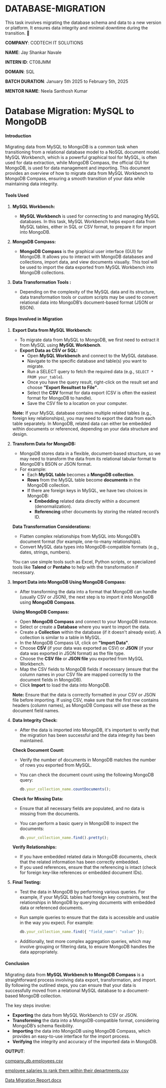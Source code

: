 # DATABASE-MIGRATION
This task involves migrating the database schema and data to a new version or platform.  It ensures data integrity and minimal downtime during the transition. 🚀

**COMPANY**: CODTECH IT SOLUTIONS

**NAME**: Jay Shankar Navale

**INTERN ID**: CT08JMM

**DOMAIN**: SQL

**BATCH DURATION**: January 5th 2025 to February 5th, 2025

**MENTOR NAME**: Neela Santhosh Kumar

# Database Migration: MySQL to MongoDB


#### Introduction
Migrating data from MySQL to MongoDB is a common task when transitioning from a relational database model to a NoSQL document model. MySQL Workbench, which is a powerful graphical tool for MySQL, is often used for data extraction, while MongoDB Compass, the official GUI for MongoDB, is used for data management and importing. This document provides an overview of how to migrate data from MySQL Workbench to MongoDB Compass, ensuring a smooth transition of your data while maintaining data integrity.

#### Tools Used

1. **MySQL Workbench:**
   - **MySQL Workbench** is used for connecting to and managing MySQL databases. In this task, MySQL Workbench helps export data from MySQL tables, either in SQL or CSV format, to prepare it for import into MongoDB.
   
2. **MongoDB Compass:**
   - **MongoDB Compass** is the graphical user interface (GUI) for MongoDB. It allows you to interact with MongoDB databases and collections, import data, and view documents visually. This tool will be used to import the data exported from MySQL Workbench into MongoDB collections.

3. **Data Transformation Tools :**
   - Depending on the complexity of the MySQL data and its structure, data transformation tools or custom scripts may be used to convert relational data into MongoDB’s document-based format (JSON or BSON).

#### Steps Involved in Migration

1. **Export Data from MySQL Workbench:**
   - To migrate data from MySQL to MongoDB, we first need to extract it from MySQL using **MySQL Workbench**.
   - **Export Data as CSV or SQL:**
     - Open **MySQL Workbench** and connect to the MySQL database.
     - Navigate to the specific database and table(s) you want to migrate.
     - Run a SELECT query to fetch the required data (e.g., `SELECT * FROM your_table`).
     - Once you have the query result, right-click on the result set and choose **"Export Resultset to File"**.
     - Select the **CSV** format for data export (CSV is often the easiest format for MongoDB to handle).
     - Save the CSV file to a location on your computer.

   **Note:** If your MySQL database contains multiple related tables (e.g., foreign key relationships), you may need to export the data from each table separately. In MongoDB, related data can either be embedded within documents or referenced, depending on your data structure and design.

2. **Transform Data for MongoDB:**
   - MongoDB stores data in a flexible, document-based structure, so we may need to transform the data from its relational tabular format to MongoDB's BSON or JSON format.
   - For example:
     - Each **MySQL table** becomes a **MongoDB collection**.
     - **Rows** from the MySQL table become **documents** in the MongoDB collection.
     - If there are foreign keys in MySQL, we have two choices in MongoDB:
       - **Embedding** related data directly within a document (denormalization).
       - **Referencing** other documents by storing the related record’s ID.

   **Data Transformation Considerations:**
   - Flatten complex relationships from MySQL into MongoDB’s document format (for example, one-to-many relationships).
   - Convert MySQL data types into MongoDB-compatible formats (e.g., dates, strings, numbers).

   You can use simple tools such as Excel, Python scripts, or specialized tools like **Talend** or **Pentaho** to help with the transformation if necessary.

3. **Import Data into MongoDB Using MongoDB Compass:**
   - After transforming the data into a format that MongoDB can handle (usually CSV or JSON), the next step is to import it into MongoDB using **MongoDB Compass**.
   
   **Using MongoDB Compass:**
   - Open **MongoDB Compass** and connect to your MongoDB instance.
   - Select or create a **Database** where you want to import the data.
   - Create a **Collection** within the database (if it doesn't already exist). A collection is similar to a table in MySQL.
   - In the MongoDB Compass UI, click on **"Import Data"**.
   - Choose **CSV** (if your data was exported as CSV) or **JSON** (if your data was exported in JSON format) as the file type.
   - Choose the **CSV file** or **JSON file** you exported from MySQL Workbench.
   - Map the CSV fields to MongoDB fields if necessary (ensure that the column names in your CSV file are mapped correctly to the document fields in MongoDB).
   - Click **Import** to load the data into MongoDB.

   **Note:** Ensure that the data is correctly formatted in your CSV or JSON file before importing. If using CSV, make sure that the first row contains headers (column names), as MongoDB Compass will use these as the document field names.

4. **Data Integrity Check:**
   - After the data is imported into MongoDB, it's important to verify that the migration has been successful and the data integrity has been maintained.
   
   **Check Document Count:**
   - Verify the number of documents in MongoDB matches the number of rows you exported from MySQL.
   - You can check the document count using the following MongoDB query:
   
     ```javascript
     db.your_collection_name.countDocuments();
     ```

   **Check for Missing Data:**
   - Ensure that all necessary fields are populated, and no data is missing from the documents.
   - You can perform a basic query in MongoDB to inspect the documents:
   
     ```javascript
     db.your_collection_name.find().pretty();
     ```

   **Verify Relationships:**
   - If you have embedded related data in MongoDB documents, check that the related information has been correctly embedded.
   - If you used references, ensure that the referencing is intact (check for foreign key-like references or embedded document IDs).

5. **Final Testing:**
   - Test the data in MongoDB by performing various queries. For example, if your MySQL tables had foreign key constraints, test the relationships in MongoDB by querying documents with embedded data or referenced documents.
   - Run sample queries to ensure that the data is accessible and usable in the way you expect. For example:
   
     ```javascript
     db.your_collection_name.find({ "field_name": "value" });
     ```
   - Additionally, test more complex aggregation queries, which may involve grouping or filtering data, to ensure MongoDB handles the data appropriately.

#### Conclusion

Migrating data from **MySQL Workbench to MongoDB Compass** is a straightforward process involving data export, transformation, and import. By following the outlined steps, you can ensure that your data is successfully moved from a relational MySQL database to a document-based MongoDB collection.

The key steps involve:
- **Exporting** the data from MySQL Workbench to CSV or JSON.
- **Transforming** the data into a MongoDB-compatible format, considering MongoDB’s schema flexibility.
- **Importing** the data into MongoDB using MongoDB Compass, which provides an easy-to-use interface for the import process.
- **Verifying** the integrity and accuracy of the imported data in MongoDB.

**OUTPUT**:

[company_db.employees.csv](https://github.com/user-attachments/files/18608679/company_db.employees.csv)

[employee salaries to rank them within their departments.csv](https://github.com/user-attachments/files/18608678/employee.salaries.to.rank.them.within.their.departments.csv)

[Data Migration Report.docx](https://github.com/user-attachments/files/18608650/Data.Migration.Report.docx)
